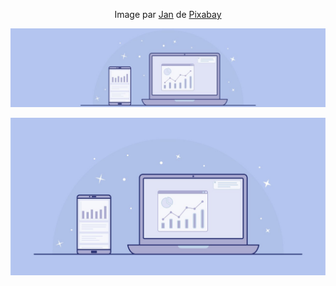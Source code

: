 <div align="center">
    <p>
        Image par <a
            href="https://pixabay.com/fr/users/janjf93-3084263/?utm_source=link-attribution&amp;utm_medium=referral&amp;utm_campaign=image&amp;utm_content=3614766">Jan</a>
        de <a
            href="https://pixabay.com/fr//?utm_source=link-attribution&amp;utm_medium=referral&amp;utm_campaign=image&amp;utm_content=3614766">Pixabay</a>
    </p>
    <p>
        <img src="/img/banner_1200x300px.jpg" alt="Price Tracker Banner" />
    </p>
    <p>
        <img src="/img/banner_1280x640px.jpg" alt="Price Tracker Banner" />
    </p>
</div>